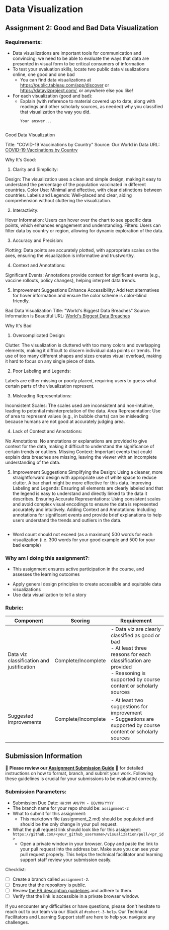 # Data Visualization

## Assignment 2: Good and Bad Data Visualization

### Requirements:

- Data visualizations are important tools for communication and convincing; we need to be able to evaluate the ways that data are presented in visual form to be critical consumers of information 
- To test your evaluation skills, locate two public data visualizations online, one good and one bad  
    - You can find data visualizations at https://public.tableau.com/app/discover or https://datavizproject.com/, or anywhere else you like! 
- For each visualization (good and bad):  
    - Explain (with reference to material covered up to date, along with readings and other scholarly sources, as needed) why you classified that visualization the way you did.
      ```
      Your answer...


Good Data Visualization

Title: "COVID-19 Vaccinations by Country"
Source: Our World in Data
URL: [COVID-19 Vaccinations by Country](https://ourworldindata.org/covid-vaccinations)

Why It's Good:


1) Clarity and Simplicity:

Design: The visualization uses a clean and simple design, making it easy to understand the percentage of the population vaccinated in different countries.
Color Use: Minimal and effective, with clear distinctions between countries.
Labels and Legends: Well-placed and clear, aiding comprehension without cluttering the visualization.

2) Interactivity:

Hover Information: Users can hover over the chart to see specific data points, which enhances engagement and understanding.
Filters: Users can filter data by country or region, allowing for dynamic exploration of the data.

3) Accuracy and Precision:

Plotting: Data points are accurately plotted, with appropriate scales on the axes, ensuring the visualization is informative and trustworthy.


4) Context and Annotations:

Significant Events: Annotations provide context for significant events (e.g., vaccine rollouts, policy changes), helping interpret data trends.


5) Improvement Suggestions
Enhance Accessibility: Add text alternatives for hover information and ensure the color scheme is color-blind friendly.










Bad Data Visualization
Title: "World's Biggest Data Breaches"
Source: Information is Beautiful
URL: [World's Biggest Data Breaches](https://informationisbeautiful.net/visualizations/worlds-biggest-data-breaches-hacks/)


Why It's Bad

1) Overcomplicated Design:

Clutter: The visualization is cluttered with too many colors and overlapping elements, making it difficult to discern individual data points or trends. The use of too many different shapes and sizes creates visual overload, making it hard to focus on any single piece of data.


2) Poor Labeling and Legends:

Labels are either missing or poorly placed, requiring users to guess what certain parts of the visualization represent.


3) Misleading Representations:

Inconsistent Scales: The scales used are inconsistent and non-intuitive, leading to potential misinterpretation of the data.
Area Representation: Use of area to represent values (e.g., in bubble charts) can be misleading because humans are not good at accurately judging area.

4) Lack of Context and Annotations:

No Annotations: No annotations or explanations are provided to give context for the data, making it difficult to understand the significance of certain trends or outliers.
Missing Context: Important events that could explain data breaches are missing, leaving the viewer with an incomplete understanding of the data.


5) Improvement Suggestions
Simplifying the Design: Using a cleaner, more straightforward design with appropriate use of white space to reduce clutter. A bar chart might be more effective for this data.
Improving Labeling and Legends: Ensuring all elements are clearly labeled and that the legend is easy to understand and directly linked to the data it describes.
Ensuring Accurate Representations: Using consistent scales and avoid complex visual encodings to ensure the data is represented accurately and intuitively.
Adding Context and Annotations: Including annotations for significant events and provide brief explanations to help users understand the trends and outliers in the data.





      
      ```
- Word count should not exceed (as a maximum) 500 words for each visualization (i.e. 
300 words for your good example and 500 for your bad example)

### Why am I doing this assignment?:

- This assignment ensures active participation in the course, and assesses the learning outcomes
* Apply general design principles to create accessible and equitable data visualizations
* Use data visualization to tell a story

### Rubric:

| Component               | Scoring   | Requirement                                                 |
|-------------------------|-----------|-------------------------------------------------------------|
| Data viz classification and justification | Complete/Incomplete | - Data viz are clearly classified as good or bad<br />- At least three reasons for each classification are provided<br />- Reasoning is supported by course content or scholarly sources |
| Suggested improvements  | Complete/Incomplete | - At least two suggestions for improvement<br />- Suggestions are supported by course content or scholarly sources |

## Submission Information

🚨 **Please review our [Assignment Submission Guide](https://github.com/UofT-DSI/onboarding/blob/main/onboarding_documents/submissions.md)** 🚨 for detailed instructions on how to format, branch, and submit your work. Following these guidelines is crucial for your submissions to be evaluated correctly.

### Submission Parameters:
* Submission Due Date: `HH:MM AM/PM - DD/MM/YYYY`
* The branch name for your repo should be: `assignment-2`
* What to submit for this assignment:
    * This markdown file (assignment_2.md) should be populated and should be the only change in your pull request.
* What the pull request link should look like for this assignment: `https://github.com/<your_github_username>/visualization/pull/<pr_id>`
    * Open a private window in your browser. Copy and paste the link to your pull request into the address bar. Make sure you can see your pull request properly. This helps the technical facilitator and learning support staff review your submission easily.

Checklist:
- [ ] Create a branch called `assignment-2`.
- [ ] Ensure that the repository is public.
- [ ] Review [the PR description guidelines](https://github.com/UofT-DSI/onboarding/blob/main/onboarding_documents/submissions.md#guidelines-for-pull-request-descriptions) and adhere to them.
- [ ] Verify that the link is accessible in a private browser window.

If you encounter any difficulties or have questions, please don't hesitate to reach out to our team via our Slack at `#cohort-3-help`. Our Technical Facilitators and Learning Support staff are here to help you navigate any challenges.
